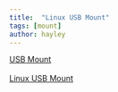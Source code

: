 ```yaml
---
title:  "Linux USB Mount"
tags: [mount]
author: hayley
---
```


[USB Mount](https://m.blog.naver.com/jongeoni/221235770612)  <br/>  
[Linux USB Mount](https://www.howtogeek.com/235655/how-to-mount-and-use-an-exfat-drive-on-linux/)

